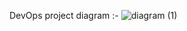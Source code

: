 DevOps project diagram :-
 ![diagram (1)](https://github.com/JibachhhMahto764/Devops-begginer-to-Advance/assets/84733181/f582b193-8f9c-47f4-875b-941df51f3dd1)

